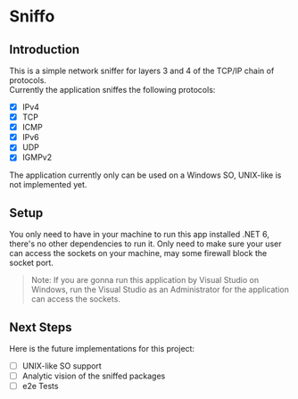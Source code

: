 # Sniffo

## Introduction

This is a simple network sniffer for layers 3 and 4 of the TCP/IP chain of protocols.  
Currently the application sniffes the following protocols:

- [X] IPv4
- [X] TCP
- [X] ICMP
- [X] IPv6
- [X] UDP
- [X] IGMPv2

The application currently only can be used on a Windows SO, UNIX-like is not implemented yet.

## Setup

You only need to have in your machine to run this app installed .NET 6, there's no other dependencies to run it. Only need to make sure your user can access the sockets on your machine, may some firewall block the socket port.

> Note: If you are gonna run this application by Visual Studio on Windows, run the Visual Studio as an Administrator for the application can access the sockets.

## Next Steps

Here is the future implementations for this project:

- [ ] UNIX-like SO support
- [ ] Analytic vision of the sniffed packages
- [ ] e2e Tests
